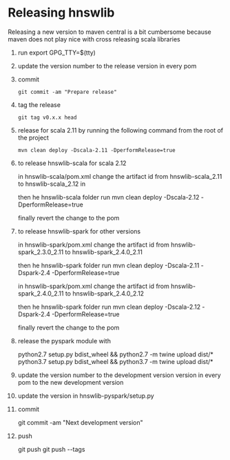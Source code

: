 Releasing hnswlib
=================

Releasing a new version to maven central is a bit cumbersome because maven does not play nice with cross releasing scala libraries

1. run export GPG_TTY=$(tty)

2. update the version number to the release version in every pom

3. commit
        
       git commit -am "Prepare release"
       
4. tag the release

       git tag v0.x.x head
        
5. release for scala 2.11 by running the following command from the root of the project 
 
       mvn clean deploy -Dscala-2.11 -DperformRelease=true
       
6. to release hnswlib-scala for scala 2.12
 
   in hnswlib-scala/pom.xml change the artifact id from hnswlib-scala_2.11 to hnswlib-scala_2.12 in
   
   then he hnswlib-scala folder run mvn clean deploy -Dscala-2.12 -DperformRelease=true
   
   finally revert the change to the pom
       
7. to release hnswlib-spark for other versions

   in hnswlib-spark/pom.xml change the artifact id from hnswlib-spark_2.3.0_2.11 to hnswlib-spark_2.4.0_2.11
   
   then he hnswlib-spark folder run mvn clean deploy -Dscala-2.11 -Dspark-2.4 -DperformRelease=true
   
   in hnswlib-spark/pom.xml change the artifact id from hnswlib-spark_2.4.0_2.11 to hnswlib-spark_2.4.0_2.12
   
   then he hnswlib-spark folder run mvn clean deploy -Dscala-2.12 -Dspark-2.4 -DperformRelease=true

   finally revert the change to the pom
   
8. release the pyspark module with

   python2.7 setup.py bdist_wheel && python2.7 -m twine upload dist/*
   python3.7 setup.py bdist_wheel && python3.7 -m twine upload dist/*
    
8. update the version number to the development version version in every pom to the new development version

9. update the version in hnswlib-pyspark/setup.py

10. commit

       git commit -am "Next development version"
       
11. push 

       git push
       git push --tags
       
